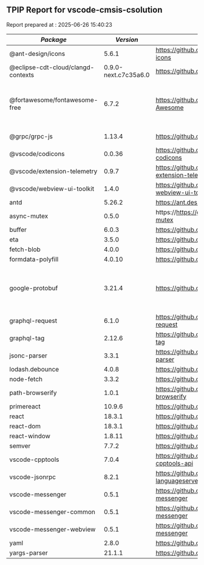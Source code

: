 ## TPIP Report for vscode-cmsis-csolution

Report prepared at : 2025-06-26 15:40:23

| *Package* | *Version* | *Repository* | *License* |
|---|---|---|---|
|@ant-design/icons|5.6.1|https://github.com/ant-design/ant-design-icons|[MIT](https://github.com/ant-design/ant-design-icons/blob/master/LICENSE)|
|@eclipse-cdt-cloud/clangd-contexts|0.9.0-next.c7c35a6.0|https://github.com/eclipse-cdt-cloud|[EPL-2.0](https://github.com/eclipse-cdt-cloud/clangd-contexts/blob/main/LICENSE)|
|@fortawesome/fontawesome-free|6.7.2|https://github.com/FortAwesome/Font-Awesome|[(CC-BY-4.0 AND OFL-1.1 AND MIT)](https://github.com/FortAwesome/Font-Awesome/blob/6.x/LICENSE.txt)|
|@grpc/grpc-js|1.13.4|https://github.com/grpc/grpc-node|[Apache-2.0](https://github.com/grpc/grpc-node/blob/master/LICENSE)|
|@vscode/codicons|0.0.36|https://github.com/microsoft/vscode-codicons|[CC-BY-4.0](https://github.com/microsoft/vscode-codicons/blob/main/LICENSE)|
|@vscode/extension-telemetry|0.9.7|https://github.com/microsoft/vscode-extension-telemetry|[MIT](https://github.com/microsoft/vscode-extension-telemetry/blob/main/LICENSE)|
|@vscode/webview-ui-toolkit|1.4.0|https://github.com/microsoft/vscode-webview-ui-toolkit|[MIT](https://github.com/microsoft/vscode-webview-ui-toolkit/blob/main/LICENSE)|
|antd|5.26.2|https://ant.design|[MIT](https://github.com/ant-design/ant-design/blob/master/LICENSE)|
|async-mutex|0.5.0|https://https://github.com/DirtyHairy/async-mutex|[MIT](https://github.com/DirtyHairy/async-mutex/blob/master/LICENSE)|
|buffer|6.0.3|https://github.com/feross/buffer|[MIT](https://github.com/feross/buffer/blob/master/LICENSE)|
|eta|3.5.0|https://github.com/eta-dev/eta|[MIT](https://github.com/eta-dev/eta/blob/main/LICENSE)|
|fetch-blob|4.0.0|https://github.com/node-fetch/fetch-blob|[MIT](https://github.com/node-fetch/fetch-blob/blob/main/LICENSE)|
|formdata-polyfill|4.0.10|https://github.com/jimmywarting/FormData|[MIT](https://github.com/jimmywarting/FormData/blob/master/LICENSE)|
|google-protobuf|3.21.4|https://github.com/protocolbuffers/protobuf|[(BSD-3-Clause AND Apache-2.0)](https://github.com/protocolbuffers/protobuf/blob/main/LICENSE)|
|graphql-request|6.1.0|https://github.com/jasonkuhrt/graphql-request|[MIT](https://github.com/jasonkuhrt/graphql-request/blob/main/LICENSE)|
|graphql-tag|2.12.6|https://github.com/apollographql/graphql-tag|[MIT](https://github.com/apollographql/graphql-tag/blob/main/LICENSE)|
|jsonc-parser|3.3.1|https://github.com/microsoft/node-jsonc-parser|[MIT](https://github.com/microsoft/node-jsonc-parser/blob/main/LICENSE.md)|
|lodash.debounce|4.0.8|https://github.com/lodash/lodash|[MIT](https://github.com/lodash/lodash/blob/master/LICENSE)|
|node-fetch|3.3.2|https://github.com/node-fetch/node-fetch|[MIT](https://github.com/node-fetch/node-fetch/blob/master/LICENSE.md)|
|path-browserify|1.0.1|https://github.com/browserify/path-browserify|[MIT](https://github.com/browserify/path-browserify/blob/master/LICENSE)|
|primereact|10.9.6|https://github.com/primefaces/primereact|[MIT](https://github.com/primefaces/primereact/blob/master/LICENSE.md)|
|react|18.3.1|https://github.com/facebook/react|[MIT](https://github.com/facebook/react/blob/main/LICENSE)|
|react-dom|18.3.1|https://github.com/facebook/react|[MIT](https://github.com/facebook/react/blob/main/LICENSE)|
|react-window|1.8.11|https://github.com/bvaughn/react-window|[MIT](https://github.com/bvaughn/react-window/blob/master/LICENSE.md)|
|semver|7.7.2|https://github.com/npm/node-semver|[ISC](https://github.com/npm/node-semver/blob/main/LICENSE)|
|vscode-cpptools|7.0.4|https://github.com/Microsoft/vscode-cpptools-api|[MIT](https://github.com/microsoft/vscode-cpptools-api/blob/main/LICENSE)|
|vscode-jsonrpc|8.2.1|https://github.com/Microsoft/vscode-languageserver-node|[MIT](https://github.com/Microsoft/vscode-languageserver-node/blob/main/License.txt)|
|vscode-messenger|0.5.1|https://github.com/TypeFox/vscode-messenger|[MIT](https://github.com/TypeFox/vscode-messenger/blob/main/LICENSE)|
|vscode-messenger-common|0.5.1|https://github.com/TypeFox/vscode-messenger|[MIT](https://github.com/TypeFox/vscode-messenger/blob/main/LICENSE)|
|vscode-messenger-webview|0.5.1|https://github.com/TypeFox/vscode-messenger|[MIT](https://github.com/TypeFox/vscode-messenger/blob/main/LICENSE)|
|yaml|2.8.0|https://github.com/eemeli/yaml|[ISC](https://github.com/eemeli/yaml/blob/main/LICENSE)|
|yargs-parser|21.1.1|https://github.com/yargs/yargs-parser|[ISC](https://github.com/yargs/yargs-parser/blob/main/LICENSE.txt)|
